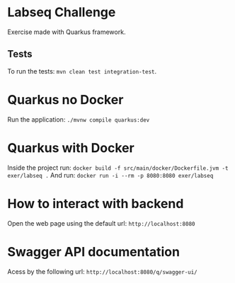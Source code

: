 # Labseq Challenge
Exercise made with Quarkus framework.

## Tests
To run the tests: `mvn clean test integration-test`.

# Quarkus no Docker
Run the application: `./mvnw compile quarkus:dev`

# Quarkus with Docker
Inside the project run: `docker build -f src/main/docker/Dockerfile.jvm -t exer/labseq .`
And run: `docker run -i --rm -p 8080:8080 exer/labseq`

# How to interact with backend
Open the web page using the default url: `http://localhost:8080`

# Swagger API documentation
Acess by the following url: `http://localhost:8080/q/swagger-ui/`
